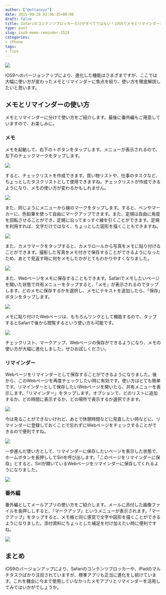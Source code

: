 ```yaml
---
author: ["@ottanxyz"]
date: 2015-09-20 03:56:35+00:00
draft: false
title: Safariのコンテンツブロッカーだけがすべてではない！iOS9でメモとリマインダーが大幅に進化！使い方を徹底解説！
type: post
slug: iso9-memo-reminder-2529
categories:
- iPhone
tags:
- Tips
---
```


![](/uploads/2015/09/150920-55fe207c109e1.jpg)






iOS9へのバージョンアップにより、進化した機能はさまざまですが、ここでは大幅に使い方が変わったメモとリマインダーに焦点を絞り、使い方を徹底解説したいと思います。





## メモとリマインダーの使い方





メモとリマインダーに分けて使い方をご紹介します。最後に番外編もご用意していますので、お楽しみに。





### メモ





メモを起動して、右下の＋ボタンをタップします。メニューが表示されるので、左下のチェックマークをタップします。





![](/uploads/2015/09/150920-55fe207df0303.png)






すると、チェックリストを作成できます。買い物リストや、仕事のタスクなど、ちょっとしたタスクリストとして使用できますね。チェックリストが作成できるようになり、メモの使い方が変わるかもしれません。





![](/uploads/2015/09/150920-55fe20811489b.png)






また、同じようにメニューから線のマークをタップします。すると、ペンやマーカーに、色鉛筆を使って自由にマークアップできます。また、定規は自由に角度を回転させることができ、定規に沿ってまっすぐ線を引くことができます。定規を利用すれば、文字だけではなく、ちょっとした図形を描くこともできますね。





![](/uploads/2015/09/150920-55fe20878e243.png)






また、カメラマークをタップすると、カメラロールから写真をメモに貼り付けることができます。撮影した写真をメモ付きで保存することができるようになったため、あとで見返す時に何をメモしたかがとてもわかりやすくなりました。





![](/uploads/2015/09/150920-55fe208ca2aa5.png)






また、Webページをメモに保存することもできます。Safariでメモしたいページを開いた状態で共有メニューをタップすると、「メモ」が表示されるのでタップします。どのメモに保存するかを選択し、メモにテキストを追加したら、「保存」ボタンをタップします。





![](/uploads/2015/09/150920-55fe2090ea364.png)






メモに貼り付けたWebページは、もちろんリンクとして機能するので、タップするとSafariで後から閲覧するという使い方も可能です。





![](/uploads/2015/09/150920-55fe20968b803.png)






チェックリスト、マークアップ、Webページの保存ができるようになり、メモの使い方が大幅に進化しました。ぜひお試しください。





### リマインダー





Webページをリマインダーとして保存することができるようになりました。後から、このWebページを再度チェックしたい時に有効です。使い方はとても簡単です。リマインダーとして保存したいWebページを開いたら、共有メニューを表示します。「リマインダー」をタップします。オプションで、どのリストに追加するか、どの時間に表示するか、どの場所で表示するか選択できます。





![](/uploads/2015/09/150920-55fe2e771945a.png)






今は見ることができないけれど、あとで休憩時間などに見直したい時などに、リマインダーに登録しておくことで忘れずにWebページをチェックすることができるので便利ですね。





![](/uploads/2015/09/150920-55fe20a1a9528.png)






一歩進んだ使い方として、リマインダーに保存したいページを表示した状態で、ホームボタンを長押ししてSiriを呼び出します。「このページをリマインダーに保存」とすると、Siriが開いているWebページをリマインダーに保存してくれるようになりました。





![](/uploads/2015/09/150920-55fe20a6096c4.png)






### 番外編





番外編としてメールアプリの使い方をご紹介します。メールに添付した画像ファイルを長押ししすると、「マークアップ」というメニューが表示されます。「マークアップ」をタップすると、メモ帳と同じ感覚で文字や図形を描くことができるようになりました。添付資料にちょっとした補足を付け加えたい時に便利ですね。





![](/uploads/2015/09/150920-55fe2e7af252e.png)






## まとめ





iOS9のバージョンアップにより、Safariのコンテンツブロッカーや、iPadのマルチタスクばかり注目されていますが、標準アプリも正当に進化をし続けています。これを機会に今まで使用していなかったメモアプリとリマインダーを活用してみてはいかがでしょうか。
